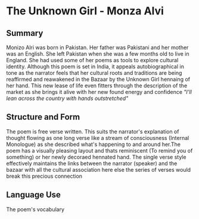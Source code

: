 
# The Unknown Girl - Monza Alvi

## Summary

Monizo Alri was born in Pakistan. Her father was Pakistani and her mother was an English. She left Pakistan when she was a few months old to live in England.
She had used some of her poems as tools to explore cultural identity. Although this poem is set in India, it appeals autobiographical in tone as the narrator feels that her cultural roots and traditions are being reaffirmed and reawakened in the Bazaar by the Unknown Girl hennaing of her hand. 
This new lease of life even fitters through the description of the market as she brings it alive with her new found energy and confidence *"I'll lean across the country with hands outstretched"*

## Structure and Form

The poem is free verse written. This suits the narrator's explanation of thought flowing as one long verse like a stream of consciousness (Internal Monologue) as she described what's happening to and around her.The poem has a visually pleasing layout and thats reminiscent (To remind you of something) or her newly decoraed hennated hand. 
The single verse style effectively maintains the links between the narrator (speaker) and the bazaar with all the cultural association here else the series of verses would break this precious connection

## Language Use

The poem's vocabulary
